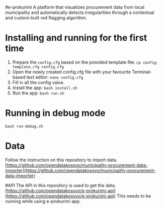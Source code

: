 #e-prokurimi
A platform that visualizes procurement data from local municipality and 
automatically detects irregularities through a contextual and custom built red flagging algorithm.


# Installing and running for the first time
1. Prepare the `config.cfg` based on the provided template file: `cp config-template.cfg config.cfg`
2. Open the newly created config.cfg file with your favourite Terminal-based text editor: `nano config.cfg`
3. Fill in all the config value.
4. Install the app: `bash install.sh`
6. Run the app: `bash run.sh`


# Running in debug mode
`bash run-debug.sh`


# Data
Follow the instruction on this repository to import data.
[https://github.com/opendatakosovo/municipality-procurement-data-importer](https://github.com/opendatakosovo/municipality-procurement-data-importer) 


#API
The API in this repository is used to get the data. 
[https://github.com/opendatakosovo/e-prokurimi-api](https://github.com/opendatakosovo/e-prokurimi-api)
This needs to be running while using e-prokurimi app.